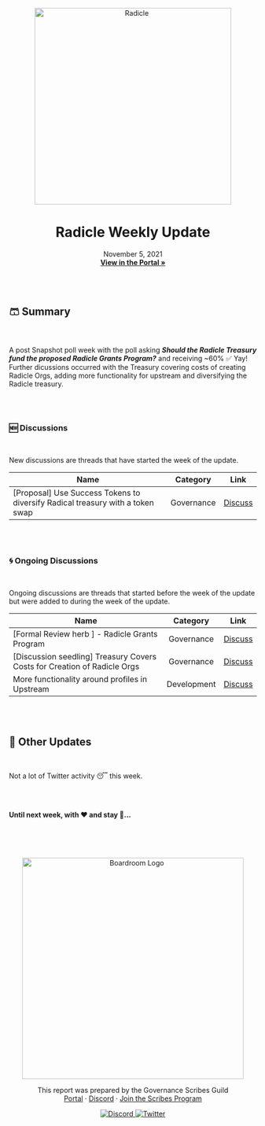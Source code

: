 <p align="center">
  <a href="http://app.boardroom.info/radicle">
    <img src="https://worker.snapshot.org/mirror?img=https%3A%2F%2Fraw.githubusercontent.com%2Fsnapshot-labs%2Fsnapshot-spaces%2Fmaster%2Fspaces%2Fgov.radicle.eth%2Fspace.png" alt="Radicle" width="400" />
  </a>
  <h1 align="center">Radicle Weekly Update</h1>
  <p align="center">
    November 5, 2021
  <br />
  <a href="http://app.boardroom.info/radicle"><strong>View in the Portal »</strong></a>
  <br />
  </p>
</p>


<br />
<br />


## 🩳 Summary

<br />

A post Snapshot poll week with the poll asking ***Should the Radicle Treasury fund the proposed Radicle Grants Program?*** and  receiving ~60% ✅ Yay! Further dicussions occurred with the Treasury covering costs of creating Radicle Orgs, adding more functionality for upstream and diversifying the Radicle treasury.

<br />
<br />

### 🆕 Discussions

<br />

New discussions are threads that have started the week of the update.

| Name          | Category      | Link   |
| ------------- |:-------------:| :-----:|
| [Proposal] Use Success Tokens to diversify Radical treasury with a token swap | Governance | [Discuss](https://radicle.community/t/proposal-use-success-tokens-to-diversify-radical-treasury-with-a-token-swap/2567)

<br />
<br />

### 🌀 Ongoing Discussions

<br />

Ongoing discussions are threads that started before the week of the update but were added to during the week of the update.

| Name          | Category      | Link   |
| ------------- |:-------------:| :-----:|
| [Formal Review herb ] - Radicle Grants Program | Governance | [Discuss](https://radicle.community/t/formal-review-radicle-grants-program/2548/21)
| [Discussion seedling] Treasury Covers Costs for Creation of Radicle Orgs | Governance | [Discuss](https://radicle.community/t/discussion-treasury-covers-costs-for-creation-of-radicle-orgs/2551/3)
| More functionality around profiles in Upstream | Development | [Discuss](https://radicle.community/t/more-functionality-around-profiles-in-upstream/2561/3)

<br />
<br />

## 📢 Other Updates 

<br />

Not a lot of Twitter activity 😴 this week.

<br />
<br />


**Until next week, with ❤️ and stay 🦺...**

<br />
<br />
<br />


<p align="center">
  <a href="http://app.boardroom.info/">
    <img src="https://i.ibb.co/PFcchnQ/boardroom.png" alt="Boardroom Logo" width="450" />
  </a>
</p>

<p align="center">
	This report was prepared by the Governance Scribes Guild
  <br />
  <a href="http://boardroom.info/">Portal</a>
  ·
  <a href="https://discord.com/invite/tgrTFg9">Discord</a>
  ·
  <a href="https://boardroom.mirror.xyz/JHrN8nVy_J4C7Xzj37zoyPANg0ZnNszhWy9YOZHC0lM">Join the Scribes Program</a>
</p>

<p align="center">
  <a href="https://discord.gg/CEZ8WfuK8s">
    <img src="https://img.shields.io/badge/Discord-Join-7289da?style=for-the-badge&logo=discord&logoColor=white" alt="Discord" />
  </a>
  <a href="https://twitter.com/boardroom_info">
    <img src="https://img.shields.io/badge/Twitter-Follow-1da1f2?style=for-the-badge&logo=twitter&logoColor=white" alt="Twitter" />
  </a>
</p>
